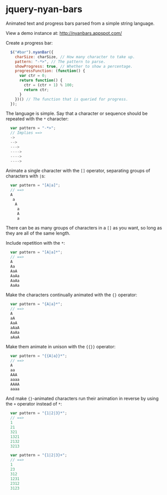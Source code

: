jquery-nyan-bars
================

Animated text and progress bars parsed from a simple string language.

View a demo instance at: http://nyanbars.appspot.com/

Create a progress bar:

```javascript
  $("#bar").nyanBar({
    charSize: charSize, // How many character to take up.
    pattern: "-*>", // The pattern to parse.
    showProgress: true, // Whether to show a percentage.
    progressFunction: (function() {
      var ctr = 0;
      return function() {
        ctr = (ctr + 1) % 100;
        return ctr;
      }
    })() // The function that is queried for progress.
  });
```

The language is simple. Say that a character or sequence should be repeated with the `*` character:

```javascript
  var pattern = "-*>";
  // Implies ==>
  ->
  -->
  --->
  ---->
  ---->
  ---->
```

Animate a single character with the `[]` operator, separating groups of characters with `|`s:

```javascript
  var pattern = "[A|a]";
  // ==>
  A
   a
    A
     a
     A
     a
```

There can be as many groups of characters in a `[]` as you want, so long as they are all of the same length. 

Include repetition with the `*`:

```javascript
  var pattern = "[A|a]*";
  // ==>
  A
  Aa
  AaA
  AaAa
  AaAa
  AaAa
```

Make the characters continually animated with the `{}` operator:

```javascript
  var pattern = "{A|a}*";
  // ==>
  A
  aA
  AaA
  aAaA
  AaAa
  aAaA
```

Make them animate in unison with the `{{}}` operator:

```javascript
  var pattern = "{{A|a}}*";
  // ==>
  A
  aa
  AAA
  aaaa
  AAAA
  aaaa
```

And make `{}`-animated characters run their animation in reverse by using the `+` operator instead of `*`:

```javascript
  var pattern = "{1|2|3}*";
  // ==>
  1
  21
  321
  1321
  2132
  3213
```

```javascript
  var pattern = "{1|2|3}+";
  // ==>
  1
  23
  312
  1231
  2312
  3123
```
